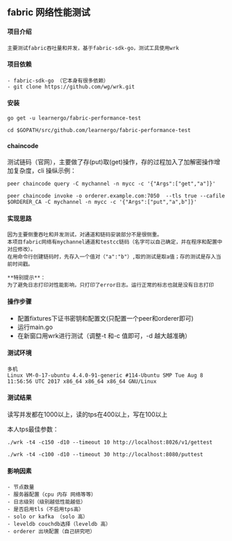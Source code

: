 ## fabric 网络性能测试

#### 项目介绍

```
主要测试fabric吞吐量和并发，基于fabric-sdk-go，测试工具使用wrk
```

#### 项目依赖


```
- fabric-sdk-go （它本身有很多依赖）
- git clone https://github.com/wg/wrk.git
```

#### 安装

```
go get -u learnergo/fabric-performance-test

cd $GOPATH/src/github.com/learnergo/fabric-performance-test
```

#### chaincode 

测试链码（官网），主要做了存(put)取(get)操作，存的过程加入了加解密操作增加复杂度，cli 操纵示例：


```
peer chaincode query -C mychannel -n mycc -c '{"Args":["get","a"]}'
```

```
peer chaincode invoke -o orderer.example.com:7050  --tls true --cafile $ORDERER_CA -C mychannel -n mycc -c '{"Args":["put","a",b"]}'
```

#### 实现思路

```
因为主要侧重吞吐和并发测试，对通道和链码安装部分不是很侧重。
本项目fabric网络有mychannel通道和testcc链码（名字可以自己确定，并在程序和配置中对应修改）。
在用命令行创建链码时，先存入一个值对（"a":"b"）,取的测试是取a值；存的测试是存入当前时间戳。

**特别提示**：
为了避免日志打印对性能影响，只打印了error日志。运行正常的标志也就是没有日志打印
```

#### 操作步骤
- 配置fixtures下证书密钥和配置文(只配置一个peer和orderer即可)
- 运行main.go
- 在新窗口用wrk进行测试（调整-t 和-c 值即可，-d 越大越准确）

#### 测试环境

```
多机
Linux VM-0-17-ubuntu 4.4.0-91-generic #114-Ubuntu SMP Tue Aug 8 11:56:56 UTC 2017 x86_64 x86_64 x86_64 GNU/Linux
```


#### 测试结果
读写并发都在1000以上，读的tps在400以上，写在100以上

本人tps最佳参数：

```
./wrk -t4 -c150 -d10 --timeout 10 http://localhost:8026/v1/gettest

./wrk -t4 -c100 -d10 --timeout 30 http://localhost:8080/puttest
```

#### 影响因素


```
- 节点数量
- 服务器配置（cpu 内存 网络等等）
- 日志级别（级别越低性能越低）
- 是否启用tls（不启用tps高）
- solo or kafka （solo 高）
- leveldb couchdb选择（leveldb 高）
- orderer 出块配置（自己研究吧）
```


